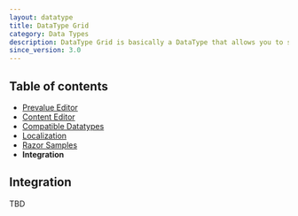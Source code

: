 ```yaml
---
layout: datatype
title: DataType Grid
category: Data Types
description: DataType Grid is basically a DataType that allows you to store DataTypes in a grid-like fashion. Think Excel, but with other Datatypes instead of textboxes.
since_version: 3.0
---
```


## Table of contents ##
* [Prevalue Editor](../#prevalue_editor)
* [Content Editor](../#content_editor)
* [Compatible Datatypes](../compatible-datatypes)
* [Localization](../localization)
* [Razor Samples](../razor-samples)
* **Integration**
    
## Integration ##
TBD

